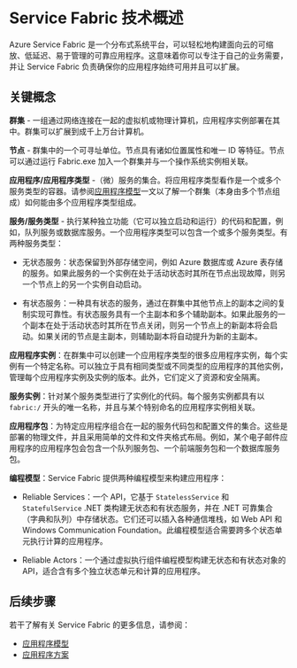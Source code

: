 <properties
   pageTitle="Service Fabric 技术概述 | Microsoft Azure"
   description="Service Fabric 技术概述。介绍重要概念和体系结构。"
   services="service-fabric"
   documentationCenter=".net"
   authors="msfussell"
   manager="timlt"
   editor="chackdan;subramar"/>

<tags
   ms.service="service-fabric"
   ms.date="02/09/2016"
   wacn.date=""/>

# Service Fabric 技术概述

Azure Service Fabric 是一个分布式系统平台，可以轻松地构建面向云的可缩放、低延迟、易于管理的可靠应用程序。这意味着你可以专注于自己的业务需要，并让 Service Fabric 负责确保你的应用程序始终可用并且可以扩展。

## 关键概念

**群集** - 一组通过网络连接在一起的虚拟机或物理计算机，应用程序实例部署在其中。群集可以扩展到成千上万台计算机。

**节点** - 群集中的一个可寻址单位。节点具有诸如位置属性和唯一 ID 等特征。节点可以通过运行 Fabric.exe 加入一个群集并与一个操作系统实例相关联。

**应用程序/应用程序类型** -（微）服务的集合。将应用程序类型看作是一个或多个服务类型的容器。请参阅[应用程序模型](/documentation/articles/service-fabric-application-model)一文以了解一个群集（本身由多个节点组成）如何能由多个应用程序类型组成。

**服务/服务类型** - 执行某种独立功能（它可以独立启动和运行）的代码和配置，例如，队列服务或数据库服务。一个应用程序类型可以包含一个或多个服务类型。有两种服务类型：

- 无状态服务：状态保留到外部存储空间，例如 Azure 数据库或 Azure 表存储的服务。如果此服务的一个实例在处于活动状态时其所在节点出现故障，则另一个节点上的另一个实例自动启动。

- 有状态服务：一种具有状态的服务，通过在群集中其他节点上的副本之间的复制实现可靠性。有状态服务具有一个主副本和多个辅助副本。如果此服务的一个副本在处于活动状态时其所在节点关闭，则另一个节点上的新副本将会启动。如果关闭的节点是主副本，则辅助副本将自动提升为新的主副本。

**应用程序实例**：在群集中可以创建一个应用程序类型的很多应用程序实例，每个实例有一个特定名称。可以独立于具有相同类型或不同类型的应用程序的其他实例，管理每个应用程序实例及实例的版本。此外，它们定义了资源和安全隔离。

**服务实例**：针对某个服务类型进行了实例化的代码。每个服务实例都具有以 `fabric:/` 开头的唯一名称，并且与某个特别命名的应用程序实例相关联。

**应用程序包**：为特定应用程序组合在一起的服务代码包和配置文件的集合。这些是部署的物理文件，并且采用简单的文件和文件夹格式布局。例如，某个电子邮件应用程序的应用程序包会包含一个队列服务包、一个前端服务包和一个数据库服务包。

**编程模型**：Service Fabric 提供两种编程模型来构建应用程序：

- Reliable Services：一个 API，它基于 `StatelessService` 和 `StatefulService` .NET 类构建无状态和有状态服务，并在 .NET 可靠集合（字典和队列）中存储状态。它们还可以插入各种通信堆栈，如 Web API 和 Windows Communication Foundation。此编程模型适合需要跨多个状态单元执行计算的应用程序。

- Reliable Actors：一个通过虚拟执行组件编程模型构建无状态和有状态对象的 API，适合含有多个独立状态单元和计算的应用程序。

<!--Every topic should have next steps and links to the next logical set of content to keep the customer engaged-->
## 后续步骤
若干了解有关 Service Fabric 的更多信息，请参阅：

- [应用程序模型](/documentation/articles/service-fabric-application-model)
- [应用程序方案](/documentation/articles/service-fabric-application-scenarios)
 

<!---HONumber=Mooncake_0321_2016-->